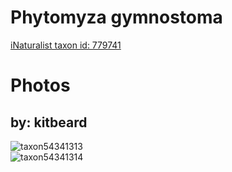 
Phytomyza gymnostoma
====================
  
[iNaturalist taxon id: 779741](https://www.inaturalist.org/taxa/779741)
# Photos

## by: kitbeard
  
![taxon54341313](https://inaturalist-open-data.s3.amazonaws.com/photos/58687610/medium.jpeg)  
![taxon54341314](https://inaturalist-open-data.s3.amazonaws.com/photos/58687619/medium.jpeg)